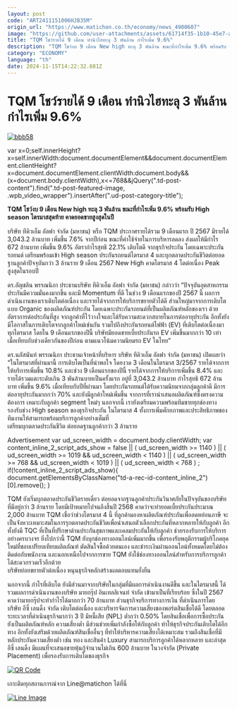 ```yaml
---
layout: post
code: "ART2411151006HJB35M"
origin_url: "https://www.matichon.co.th/economy/news_4900607"
image: "https://github.com/user-attachments/assets/61714f35-1b10-45e7-ac6a-85febfa6fb7e"
title: "TQM โชว์รายได้ 9 เดือน ทำนิวไฮทะลุ 3 พันล้าน กำไรเพิ่ม 9.6%"
description: "TQM โชว์งบ 9 เดือน New high ทะลุ 3 พันล้าน ขณะที่กำไรเพิ่ม 9.6% พร้อมรับ High season ไตรมาสสุดท้าย คาดยอดขายสูงสุดในปี"
category: "ECONOMY"
language: "th"
date: 2024-11-15T14:22:32.681Z
---
```


# TQM โชว์รายได้ 9 เดือน ทำนิวไฮทะลุ 3 พันล้าน กำไรเพิ่ม 9.6%

[![](https://www.matichon.co.th/wp-content/uploads/2024/11/bbb58.jpg "bbb58")](https://www.matichon.co.th/wp-content/uploads/2024/11/bbb58.jpg)

var x=0;self.innerHeight?x=self.innerWidth:document.documentElement&&document.documentElement.clientHeight?x=document.documentElement.clientWidth:document.body&&(x=document.body.clientWidth),x<=768&&jQuery(".td-post-content").find(".td-post-featured-image, .wpb\_video\_wrapper").insertAfter(".ud-post-category-title");

**TQM โชว์งบ 9 เดือน New high ทะลุ 3 พันล้าน ขณะที่กำไรเพิ่ม 9.6% พร้อมรับ High season ไตรมาสสุดท้าย คาดยอดขายสูงสุดในปี**

บริษัท ทีคิวเอ็ม อัลฟา จำกัด (มหาชน) หรือ TQM ประกาศรายได้รวม 9 เดือนแรก ปี 2567 มีรายได้ 3,043.2 ล้านบาท เพิ่มขึ้น 7.6% จากปีก่อน ขณะที่ค่าใช้จ่ายในการบริหารลดลง ส่งผลให้มีกำไร 672 ล้านบาท เพิ่มขึ้น 9.6% อัตรากำไรสุทธิ 22.1% เติบโตดี จากธุรกิจประกัน โดยเฉพาะประกันรถยนต์ เตรียมพร้อมเข้า High season ประกันรถยนต์ไตรมาส 4 และบุกตลาดประกันชีวิตต่อยอดฐานลูกค้าปัจจุบันกว่า 3 ล้านราย 9 เดือน 2567 New High คาดไตรมาส 4 โตต่อเนื่อง Peak สูงสุดในรอบปี

ดร.อัญชลิน พรรณนิภา ประธานบริษัท ทีคิวเอ็ม อัลฟา จำกัด (มหาชน) กล่าวว่า “ปัจจุบันอุตสาหกรรมประกันมีความมั่นคงมากขึ้น และมี Momentum ที่ดี ในช่วง 9 เดือนแรกของปี 2567 นี้ ผลการดำเนินงานของเราเติบโตต่อเนื่อง และรายได้จากการให้บริการขยายตัวได้ดี ส่วนใหญ่มาจากการเติบโตแบบ Organic ของผลิตภัณฑ์ประกัน โดยเฉพาะประกันรถยนต์ที่เป็นผลิตภัณฑ์หลักของเรา ด้วยอัตราการต่อประกันที่สูง จากลูกค้าที่ไว้วางใจและได้รับความสะดวกสบายในการต่ออายุประกัน อีกทั้งยังมีโอกาสในการเติบโตจากลูกค้าใหม่เช่นกัน รวมไปถึงประกันรถยนต์ไฟฟ้า (EV) ที่เติบโตต่อเนื่องมาทุกไตรมาส โดยใน 9 เดือนแรกของปีนี้ บริษัทมียอดขายเบี้ยประกันรถ EV เพิ่มขึ้นมากกว่า 10 เท่า เมื่อเทียบกับช่วงเดียวกันของปีก่อน ตามแนวโน้มความนิยมรถ EV ในไทย”

ดร.นภัสนันท์ พรรณนิภา ประธานเจ้าหน้าที่บริหาร บริษัท ทีคิวเอ็ม อัลฟา จำกัด (มหาชน) เปิดเผยว่า “ในไตรมาสที่ผ่านมานี้ การเติบโตเป็นที่น่าพอใจ โดยงวด 3 เดือนในไตรมาส 3/2567 รายได้จากการให้บริการเพิ่มขึ้น 10.8% และช่วง 9 เดือนแรกของปีนี้ รายได้จากการให้บริการเพิ่มขึ้น 8.4% และรายได้รวมแตะระดับเกิน 3 พันล้านบาทเป็นครั้งแรก อยู่ที่ 3,043.2 ล้านบาท กำไรสุทธิ 672 ล้านบาท เพิ่มขึ้น 9.6% เมื่อเทียบกับปีที่ผ่านมา โดยประกันรถยนต์ได้รับความนิยมจากกลุ่มลูกค้าดี มีการต่ออายุประกันมากกว่า 70% และยังมีลูกค้าใหม่เพิ่มขึ้น จากการที่เรานำเสนอผลิตภัณฑ์ซึ่งตรงความต้องการ เหมาะกับลูกค้า segment ใหม่ๆ นอกจากนี้ เรายังเตรียมความพร้อมทีมขายทุกช่องทางรองรับช่วง High season ของธุรกิจประกัน ในไตรมาส 4 ทั้งการเพิ่มศักยภาพและประสิทธิภาพของทีมงานให้สามารถพร้อมบริการลูกค้าอย่างเต็มที่  
เตรียมบุกตลาดประกันชีวิต ต่อยอดฐานลูกค้ากว่า 3 ล้านราย

Advertisement var ud\_screen\_width = document.body.clientWidth; var content\_inline\_2\_script\_ads\_show = false || ( ud\_screen\_width >= 1140 ) || ( ud\_screen\_width >= 1019 && ud\_screen\_width < 1140 ) || ( ud\_screen\_width >= 768 && ud\_screen\_width < 1019 ) || ( ud\_screen\_width < 768 ) ; if(!content\_inline\_2\_script\_ads\_show){ document.getElementsByClassName("td-a-rec-id-content\_inline\_2")\[0\].remove(); }

TQM ยังเริ่มบุกตลาดประกันชีวิตรายเดี่ยว ต่อยอดจากฐานลูกค้าประกันวินาศภัยในปัจจุบันของบริษัทที่มีอยู่กว่า 3 ล้านราย โดยมีเป้าหมายไปจนถึงสิ้นปี 2568 คาดว่าจะทำยอดเบี้ยประกันประมาณ 2,000 ล้านบาท TQM เชื่อว่าช่วงไตรมาส 4 นี้ ที่ลูกค้ามองหาผลิตภัณฑ์ประกันเพื่อลดหย่อนภาษี จะเป็นจังหวะเหมาะสมในการรุกตลาดประกันชีวิตเพื่อนำเสนอตัวเลือกประกันที่หลากหลายให้กับลูกค้า อีกทั้งยังมี TQC ที่เป็นที่ปรึกษาด้านประกันสุขภาพและเคลมประกันให้กับลูกค้า ช่วยรองรับการให้บริการอย่างครบวงจร ยิ่งไปกว่านี้ TQM ยังบุกช่องทางออนไลน์เพิ่มมากขึ้น เพื่อรองรับพฤติกรรมผู้บริโภคยุคใหม่ที่ชอบเปรียบเทียบผลิตภัณฑ์ ตัดสินใจซื้อด้วยตนเอง และชำระเงินผ่านออนไลน์ทั้งหมดโดยไม่ต้องติดต่อกับพนักงาน และนอกเหนือไปจากการขาย TQM ยังใช้ช่องทางออนไลน์สำหรับการบริการลูกค้าได้สะดวกรวดเร็วอีกด้วย  
บริษัทย่อยขยายตัวต่อเนื่อง หนุนธุรกิจหลักสร้างผลตอบแทนยั่งยืน

นอกจากนี้ กำไรที่เติบโต ยังมีส่วนมาจากบริษัทในกลุ่มที่มีผลการดำเนินงานดีขึ้น และในไตรมาสนี้ ได้รวมผลการดำเนินงานของบริษัท มายกรุ๊ป อินเทลลิเจนท์ จำกัด เข้ามาเป็นที่เรียบร้อย ซึ่งในปี 2567 คาดว่ามายกรุ๊ปจะทำกำไรได้มากกว่า 70 ล้านบาท ส่วนธุรกิจบริการทางการเงิน ที่ดำเนินการโดย บริษัท อีซี่ เลนดิ้ง จำกัด เติบโตต่อเนื่อง และบริหารจัดการความเสี่ยงของพอร์ตสินเชื่อได้ดี โดยตลอดระยะเวลาที่ดำเนินธุรกิจมากว่า 3 ปี มีหนี้เสีย (NPL) ต่ำกว่า 0.50% โดยสินเชื่อเพื่อการซื้อประกัน ยังเป็นผลิตภัณฑ์หลัก ความเสี่ยงต่ำ มีส่วนช่วยเพิ่มกำลังซื้อให้กับลูกค้า ทำให้ธุรกิจประกันเติบโตได้อีกทาง อีกทั้งยังเสริมด้วยผลิตภัณฑ์สินเชื่ออื่นๆ ที่ทำให้บริหารความเสี่ยงได้เหมาะสม รวมถึงสินเชื่อที่มีหลักประกันความเสี่ยงต่ำ เช่น ทอง และสินค้า Luxury สามารถบริการลูกค้าได้หลากหลาย และล่าสุด อีซี่ เลนดิ้ง มีแผนที่จะเสนอขายหุ้นกู้จำนวนไม่เกิน 600 ล้านบาท ในวงจำกัด (Private Placement) เพื่อรองรับการเติบโตของธุรกิจ

[![QR Code](https://www.matichon.co.th/wp-content/uploads/2023/07/wob1371z.jpg)](https://lin.ee/ht0nDxX)

เกาะติดทุกสถานการณ์จาก Line@matichon ได้ที่นี่

[![Line Image](https://www.matichon.co.th/wp-content/uploads/2023/07/th.png)](https://lin.ee/ht0nDxX)